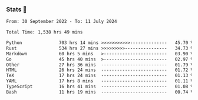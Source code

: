 ### Stats 👋
<!--START_SECTION:waka-->

```txt
From: 30 September 2022 - To: 11 July 2024

Total Time: 1,538 hrs 49 mins

Python              703 hrs 14 mins >>>>>>>>>>>--------------   45.70 %
Rust                534 hrs 27 mins >>>>>>>>>----------------   34.73 %
Markdown            60 hrs 5 mins   >------------------------   03.90 %
Go                  45 hrs 40 mins  >------------------------   02.97 %
Other               27 hrs 36 mins  -------------------------   01.79 %
HTML                26 hrs 24 mins  -------------------------   01.72 %
TeX                 17 hrs 24 mins  -------------------------   01.13 %
YAML                17 hrs 8 mins   -------------------------   01.11 %
TypeScript          16 hrs 41 mins  -------------------------   01.08 %
Bash                11 hrs 19 mins  -------------------------   00.74 %
```

<!--END_SECTION:waka-->

<!--
**buhaytza2005/buhaytza2005** is a ✨ _special_ ✨ repository because its `README.md` (this file) appears on your GitHub profile.

Here are some ideas to get you started:

- 🔭 I’m currently working on ...
- 🌱 I’m currently learning ...
- 👯 I’m looking to collaborate on ...
- 🤔 I’m looking for help with ...
- 💬 Ask me about ...
- 📫 How to reach me: ...
- 😄 Pronouns: ...
- ⚡ Fun fact: ...
-->


